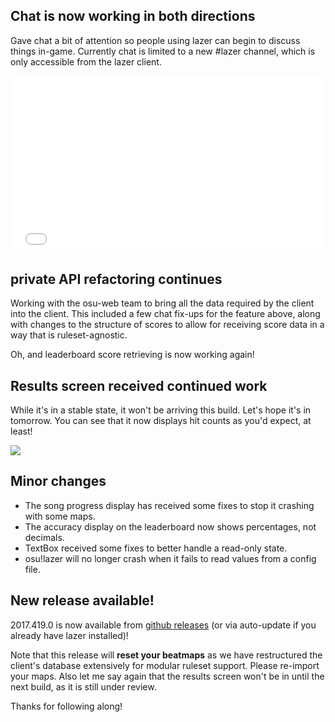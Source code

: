 ## Chat is now working in both directions

Gave chat a bit of attention so people using lazer can begin to discuss things in-game. Currently chat is limited to a new #lazer channel, which is only accessible from the lazer client.

<div style="width: 100%; height: 0px; position: relative; padding-bottom: 56.250%;"><iframe src="//streamable.com/s/y7idt/pjllzg" frameborder="0" allowfullscreen webkitallowfullscreen mozallowfullscreen scrolling="no" style="width: 100%; height: 100%; position: absolute;"></iframe><script async src="//v.embedcdn.com/v1/embed.js"></script></div>

## private API refactoring continues

Working with the osu-web team to bring all the data required by the client into the client. This included a few chat fix-ups for the feature above, along with changes to the structure of scores to allow for receiving score data in a way that is ruleset-agnostic.

Oh, and leaderboard score retrieving is now working again!

## Results screen received continued work

While it's in a stable state, it won't be arriving this build. Let's hope it's in tomorrow. You can see that it now displays hit counts as you'd expect, at least!

![](https://puu.sh/vphJ0/e82ac1d6be.png)

## Minor changes

- The song progress display has received some fixes to stop it crashing with some maps.
- The accuracy display on the leaderboard now shows percentages, not decimals.
- TextBox received some fixes to better handle a read-only state.
- osu!lazer will no longer crash when it fails to read values from a config file.

## New release available!

2017.419.0 is now available from [github releases](https://github.com/ppy/osu/releases/tag/v2017.419.0) (or via auto-update if you already have lazer installed)!

Note that this release will **reset your beatmaps** as we have restructured the client's database extensively for modular ruleset support. Please re-import your maps. Also let me say again that the results screen won't be in until the next build, as it is still under review.

Thanks for following along!